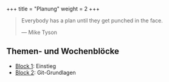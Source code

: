 +++
title = "Planung"
weight = 2
+++

> Everybody has a plan until they get punched in the face.
> 
> — Mike Tyson

## Themen- und Wochenblöcke

- [Block 1](01-einstieg/): Einstieg
- [Block 2](02-git-grundlagen/): Git-Grundlagen
